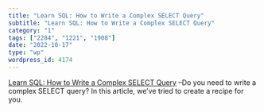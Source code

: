```yaml
---
title: "Learn SQL: How to Write a Complex SELECT Query"
subtitle: "Learn SQL: How to Write a Complex SELECT Query"
category: "1"
tags: ["2284", "1221", "1908"]
date: "2022-10-17"
type: "wp"
wordpress_id: 4174
---
```

[ Learn SQL: How to Write a Complex SELECT Query]( https://www.sqlshack.com/learn-sql-how-to-write-a-complex-select-query/) –Do you need to write a complex SELECT query? In this article, we’ve tried to create a recipe for you.